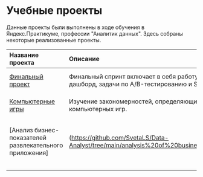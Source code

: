 # Учебные проекты
Данные проекты были выполнены в ходе обучения в Яндекс.Практикуме, профессии "Аналитик данных".
Здесь собраны некоторые реализованные проекты.

| Название проекта | Описание | Используемые библиотеки | 
| :---------------------- | :---------------------- | :---------------------- |
| [Финальный проект](https://github.com/SvetaLS/Data-Analyst/tree/main/Final%20Project) | Финальный спринт включает в себя работу над проектом, дашборд, задачи по A/B-тестированию и SQL.| *pandas*, *numpy*, *seaborn*, *plotly*, *scipy*, *matplotlib* |
|[Компьютерные игры](https://github.com/SvetaLS/Data-Analyst/tree/main/Games)| Изучение закономерностей, определяющих успешность компьютерных игр.  | *pandas*, *numpy*, *matplotlib*, *seaborn*, *scipy* |
|[Анализ бизнес-показателей развлекательного приложения]|(https://github.com/SvetaLS/Data-Analyst/tree/main/analysis%20of%20business%20indicators) | Анализ причинах убыточности развлекательного приложения Procrastinate Pro+. |*pandas*, *numpy*, *matplotlib*, *seaborn*|
 |  |  |
|  | |  |
